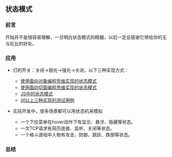 ## 状态模式

### 前言

开始并不是很容易理解，一旦明白状态模式的精髓，以后一定会感谢它带给你的无与伦比的好处。

### 应用

- 灯的开关：关闭->弱光->强光->关闭，以下三种实现方式：
  - [使用面向对象编程思维实现的状态模式](https://github.com/careteenL/webFEDeveloper/tree/master/Front-end-knowledge/design-pattern/state/state-oop.js)
  - [使用面向切面编程思维实现的状态模式](https://github.com/careteenL/webFEDeveloper/tree/master/Front-end-knowledge/design-pattern/state/state-aop.js)
  - [JS中的状态模式](https://github.com/careteenL/webFEDeveloper/tree/master/Front-end-knowledge/design-pattern/state/state-js.js)
  - [对以上三种实现的测试用例](https://github.com/careteenL/webFEDeveloper/tree/master/Front-end-knowledge/design-pattern/state/state.html)

- 实际开发中，很多场景都可以用状态机来模拟
  - 一个下拉菜单在hover动作下有显示、悬浮、隐藏等状态。
  - 一次TCP请求有简历连接、监听、关闭等状态。
  - 一个格斗游戏中人物有攻击、防御、跳跃、跌倒等状态。

### 总结